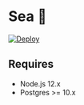# Sea :ocean:

[![Deploy](https://www.herokucdn.com/deploy/button.svg)](https://heroku.com/deploy)

## Requires

-   Node.js 12.x
-   Postgres >= 10.x
